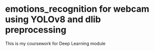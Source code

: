# emotions_recognition for webcam using YOLOv8 and dlib preprocessing 
This is my coursework for Deep Learning module

